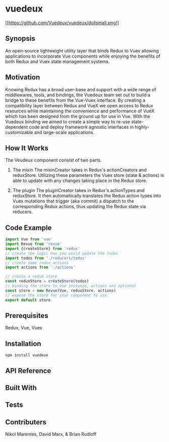 # vuedeux

[[https://github.com/Vuedeux/vuedeux/dollsmall.png]]

## Synopsis 

An open-source lightweight utility layer that binds Redux to Vuex allowing applications to incorporate Vue components while enjoying the benefits of both Redux and Vuex state management systems.

## Motivation
Knowing Redux has a broad user-base and support with a wide range of middlewares, tools, and bindings, the Vuedeux team set out to build a bridge to these benefits from the Vue-Vuex interface. By creating a compatibility layer between Redux and VueX we open access to Redux resources while maintaining the convenience and performance of VueX which has been designed from the ground up for use in Vue.  With the Vuedeux binding we aimed to create a simple way to re-use state-dependent code and deploy framework agnostic interfaces in highly-customizable and large-scale applications. 

## How It Works

The Veudeux component consist of two parts.  

1) The mixin
    The mixinCreator takes in Redux's actionCreators and reduxStore.  Utilizing these parameters the Vuex store (state & actions) is able to update with any changes taking place in the Redux store.

2) The plugin
    The pluginCreator takes in Redux's actionTypes and reduxStore.  It then automaitically translates the Redux action types into Vuex mutations that trigger (aka commit) a dispatch to the corresponding Redux actions, thus updating the Redux state via reducers. 

## Code Example
```js
import Vue from 'vue'
import Revue from 'revue'
import {createStore} from 'redux'
// create the logic how you would update the todos
import todos from './reducers/todos'
// create some redux actions
import actions from './actions'

// create a redux store
const reduxStore = createStore(todos)
// binding the store to Vue instance, actions are optional
const store = new Revue(Vue, reduxStore, actions)
// expose the store for your component to use
export default store
```

## Prerequisites
Redux, Vue, Vuex

## Installation

```
npm install vuedeux
```

## API Reference

## Built With


## Tests


## Contributers
Nikol Marentes, David Marx, & Brian Rudloff 
